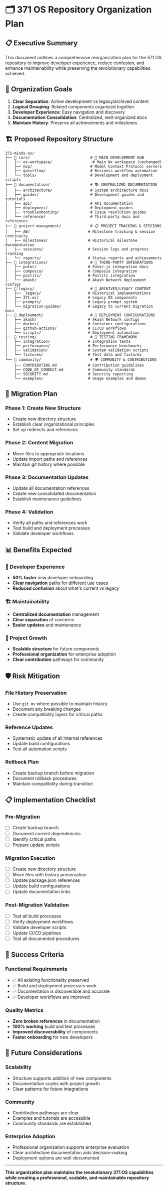 # 🗂️ 371 OS Repository Organization Plan

## 📋 Executive Summary

This document outlines a comprehensive reorganization plan for the 371 OS repository to improve developer experience, reduce confusion, and enhance maintainability while preserving the revolutionary capabilities achieved.

## 🎯 Organization Goals

1. **Clear Separation**: Active development vs legacy/archived content
2. **Logical Grouping**: Related components organized together
3. **Developer Experience**: Easy navigation and discovery
4. **Documentation Consolidation**: Centralized, well-organized docs
5. **Maintain History**: Preserve all achievements and milestones

## 🏗️ Proposed Repository Structure  

```
371-minds-os/
├── 📁 core/                           # 🎯 MAIN DEVELOPMENT HUB
│   ├── os-workspace/                  # Main Nx workspace (unchanged)
│   ├── mcp/                          # Model Context Protocol servers
│   ├── questflow/                    # Business workflow automation
│   └── tools/                        # Development and deployment scripts
├── 📁 documentation/                  # 📚 CENTRALIZED DOCUMENTATION
│   ├── architecture/                 # System architecture docs
│   ├── guides/                       # Development guides and tutorials
│   ├── api/                          # API documentation
│   ├── deployment/                   # Deployment guides
│   ├── troubleshooting/              # Issue resolution guides
│   └── reference/                    # Third-party docs and references
├── 📁 project-management/             # 📋 PROJECT TRACKING & SESSIONS
│   ├── AB/                          # Milestone tracking & session continuity
│   ├── milestones/                  # Historical milestone documentation
│   ├── sessions/                    # Session logs and progress tracking
│   └── reports/                     # Status reports and achievements
├── 📁 integrations/                   # 🔌 THIRD-PARTY INTEGRATIONS
│   ├── puter/                       # Puter.js integration docs
│   ├── composio/                    # Composio integration
│   ├── postitz/                     # Postitz integration
│   └── akash/                       # Akash Network deployment configs
├── 📁 legacy/                         # 📂 ARCHIVED/LEGACY CONTENT
│   ├── _legacy/                     # Historical implementations
│   ├── 371-os/                      # Legacy OS components
│   ├── prompts/                     # Legacy prompt system
│   └── migration-guides/            # Legacy to current migration docs
├── 📁 deployment/                     # 🚀 DEPLOYMENT CONFIGURATIONS
│   ├── akash/                       # Akash Network configs
│   ├── docker/                      # Container configurations
│   ├── github-actions/              # CI/CD workflows
│   └── scripts/                     # Deployment automation
├── 📁 testing/                        # 🧪 TESTING FRAMEWORK
│   ├── integration/                 # Integration tests
│   ├── performance/                 # Performance benchmarks
│   ├── validation/                  # System validation scripts
│   └── fixtures/                    # Test data and fixtures
└── 📁 community/                      # 🌍 COMMUNITY & CONTRIBUTIONS
    ├── CONTRIBUTING.md              # Contribution guidelines
    ├── CODE_OF_CONDUCT.md           # Community standards
    ├── SECURITY.md                  # Security reporting
    └── examples/                    # Usage examples and demos
```

## 🔄 Migration Plan

### Phase 1: Create New Structure
- Create new directory structure
- Establish clear organizational principles
- Set up redirects and references

### Phase 2: Content Migration
- Move files to appropriate locations
- Update import paths and references
- Maintain git history where possible

### Phase 3: Documentation Updates
- Update all documentation references
- Create new consolidated documentation
- Establish maintenance guidelines

### Phase 4: Validation
- Verify all paths and references work
- Test build and deployment processes
- Validate developer workflows

## 📊 Benefits Expected

### 🎯 Developer Experience
- **50% faster** new developer onboarding
- **Clear navigation** paths for different use cases
- **Reduced confusion** about what's current vs legacy

### 🏗️ Maintainability
- **Centralized documentation** management
- **Clear separation** of concerns
- **Easier updates** and maintenance

### 🚀 Project Growth
- **Scalable structure** for future components
- **Professional organization** for enterprise adoption
- **Clear contribution** pathways for community

## 🛡️ Risk Mitigation

### File History Preservation
- Use `git mv` where possible to maintain history
- Document any breaking changes
- Create compatibility layers for critical paths

### Reference Updates
- Systematic update of all internal references
- Update build configurations
- Test all automation scripts

### Rollback Plan
- Create backup branch before migration
- Document rollback procedures
- Maintain compatibility during transition

## 📋 Implementation Checklist

### Pre-Migration
- [ ] Create backup branch
- [ ] Document current dependencies
- [ ] Identify critical paths
- [ ] Prepare update scripts

### Migration Execution
- [ ] Create new directory structure
- [ ] Move files with history preservation
- [ ] Update package.json references
- [ ] Update build configurations
- [ ] Update documentation links

### Post-Migration Validation
- [ ] Test all build processes
- [ ] Verify deployment workflows
- [ ] Validate developer scripts
- [ ] Update CI/CD pipelines
- [ ] Test all documented procedures

## 🎯 Success Criteria

### Functional Requirements
- ✅ All existing functionality preserved
- ✅ Build and deployment processes work
- ✅ Documentation is discoverable and accurate
- ✅ Developer workflows are improved

### Quality Metrics
- **Zero broken references** in documentation
- **100% working** build and test processes
- **Improved discoverability** of components
- **Faster onboarding** for new developers

## 🔮 Future Considerations

### Scalability
- Structure supports addition of new components
- Documentation scales with project growth
- Clear patterns for future integrations

### Community
- Contribution pathways are clear
- Examples and tutorials are accessible
- Community standards are established

### Enterprise Adoption
- Professional organization supports enterprise evaluation
- Clear architecture documentation aids decision-making
- Deployment options are well-documented

---

**This organization plan maintains the revolutionary 371 OS capabilities while creating a professional, scalable, and maintainable repository structure.**